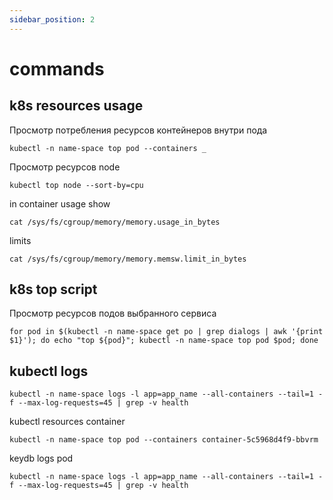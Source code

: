 ```yaml
---
sidebar_position: 2
---
```


# commands

## k8s resources usage
Просмотр потребления ресурсов контейнеров внутри пода
```
kubectl -n name-space top pod --containers _
```

Просмотр ресурсов node
```
kubectl top node --sort-by=cpu
```


in container usage show
```
cat /sys/fs/cgroup/memory/memory.usage_in_bytes
```
limits
```
cat /sys/fs/cgroup/memory/memory.memsw.limit_in_bytes
```

## k8s top script
Просмотр ресурсов подов выбранного сервиса
```
for pod in $(kubectl -n name-space get po | grep dialogs | awk '{print $1}'); do echo "top ${pod}"; kubectl -n name-space top pod $pod; done
```


## kubectl logs
```
kubectl -n name-space logs -l app=app_name --all-containers --tail=1 -f --max-log-requests=45 | grep -v health
```

kubectl resources container
```
kubectl -n name-space top pod --containers container-5c5968d4f9-bbvrm
```

keydb logs pod
```
kubectl -n name-space logs -l app=app_name --all-containers --tail=1 -f --max-log-requests=45 | grep -v health
```

